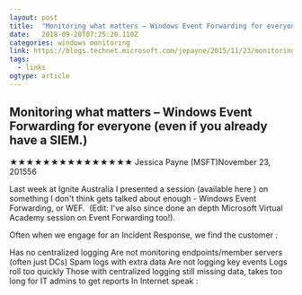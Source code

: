 ```yaml
---
layout: post 
title:  "Monitoring what matters – Windows Event Forwarding for everyone (even if you already have a SIEM.) – Security Stuff" 
date:   2018-09-20T07:25:20.110Z 
categories: windows monitoring
link: https://blogs.technet.microsoft.com/jepayne/2015/11/23/monitoring-what-matters-windows-event-forwarding-for-everyone-even-if-you-already-have-a-siem/ 
tags:
  - links
ogtype: article 
---
```


## Monitoring what matters – Windows Event Forwarding for everyone (even if you already have a SIEM.)
★★★★★★★★★★★★★★★
Jessica Payne (MSFT)November 23, 201556 

Last week at Ignite Australia I presented a session (available here ) on something I don't think gets talked about enough - Windows Event Forwarding, or WEF.  (Edit: I've also since done an depth Microsoft Virtual Academy session on Event Forwarding too!).

Often when we engage for an Incident Response, we find the customer :

Has no centralized logging
Are not monitoring endpoints/member servers (often just DCs)
Spam logs with extra data
Are not logging key events
Logs roll too quickly
Those with centralized logging still missing data, takes too long for IT admins to get reports
In Internet speak :